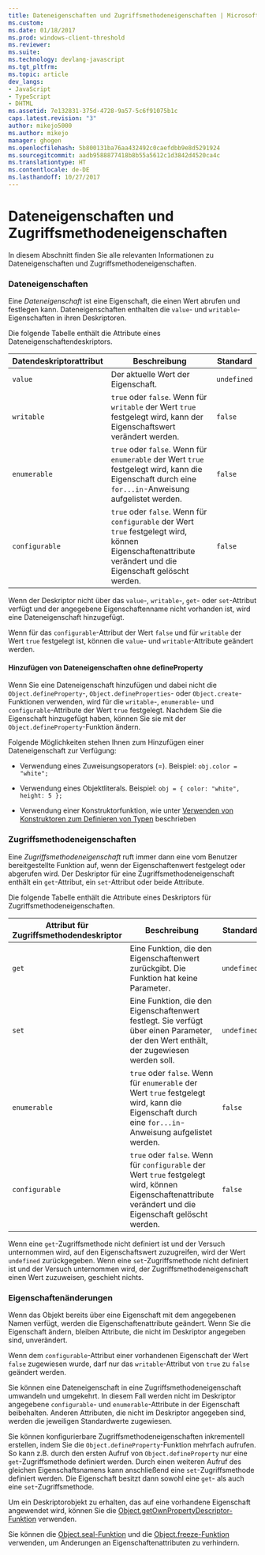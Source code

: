 ```yaml
---
title: Dateneigenschaften und Zugriffsmethodeneigenschaften | Microsoft-Dokumentation
ms.custom: 
ms.date: 01/18/2017
ms.prod: windows-client-threshold
ms.reviewer: 
ms.suite: 
ms.technology: devlang-javascript
ms.tgt_pltfrm: 
ms.topic: article
dev_langs:
- JavaScript
- TypeScript
- DHTML
ms.assetid: 7e132831-375d-4728-9a57-5c6f91075b1c
caps.latest.revision: "3"
author: mikejo5000
ms.author: mikejo
manager: ghogen
ms.openlocfilehash: 5b800131ba76aa432492c0caefdbb9e8d5291924
ms.sourcegitcommit: aadb9588877418b8b55a5612c1d3842d4520ca4c
ms.translationtype: HT
ms.contentlocale: de-DE
ms.lasthandoff: 10/27/2017
---
```

# <a name="data-properties-and-accessor-properties"></a>Dateneigenschaften und Zugriffsmethodeneigenschaften
In diesem Abschnitt finden Sie alle relevanten Informationen zu Dateneigenschaften und Zugriffsmethodeneigenschaften.  
  
### <a name="data-properties"></a>Dateneigenschaften  
 Eine *Dateneigenschaft* ist eine Eigenschaft, die einen Wert abrufen und festlegen kann. Dateneigenschaften enthalten die `value`- und `writable`-Eigenschaften in ihren Deskriptoren.  
  
 Die folgende Tabelle enthält die Attribute eines Dateneigenschaftendeskriptors.  
  
|Datendeskriptorattribut|Beschreibung|Standard|  
|-------------------------------|-----------------|-------------|  
|`value`|Der aktuelle Wert der Eigenschaft.|`undefined`|  
|`writable`|`true` oder `false`. Wenn für `writable` der Wert `true` festgelegt wird, kann der Eigenschaftswert verändert werden.|`false`|  
|`enumerable`|`true` oder `false`. Wenn für `enumerable` der Wert `true` festgelegt wird, kann die Eigenschaft durch eine `for...in`-Anweisung aufgelistet werden.|`false`|  
|`configurable`|`true` oder `false`. Wenn für `configurable` der Wert `true` festgelegt wird, können Eigenschaftenattribute verändert und die Eigenschaft gelöscht werden.|`false`|  
  
 Wenn der Deskriptor nicht über das `value`-, `writable`-, `get`- oder `set`-Attribut verfügt und der angegebene Eigenschaftenname nicht vorhanden ist, wird eine Dateneigenschaft hinzugefügt.  
  
 Wenn für das `configurable`-Attribut der Wert `false` und für `writable` der Wert `true` festgelegt ist, können die `value`- und `writable`-Attribute geändert werden.  
  
#### <a name="data-properties-added-without-using-defineproperty"></a>Hinzufügen von Dateneigenschaften ohne defineProperty  
 Wenn Sie eine Dateneigenschaft hinzufügen und dabei nicht die `Object.defineProperty`-, `Object.defineProperties`- oder `Object.create`-Funktionen verwenden, wird für die `writable`-, `enumerable`- und `configurable`-Attribute der Wert `true` festgelegt. Nachdem Sie die Eigenschaft hinzugefügt haben, können Sie sie mit der `Object.defineProperty`-Funktion ändern.  
  
 Folgende Möglichkeiten stehen Ihnen zum Hinzufügen einer Dateneigenschaft zur Verfügung:  
  
-   Verwendung eines Zuweisungsoperators (=). Beispiel: `obj.color = "white";`  
  
-   Verwendung eines Objektliterals. Beispiel: `obj = { color: "white", height: 5 };`  
  
-   Verwendung einer Konstruktorfunktion, wie unter [Verwenden von Konstruktoren zum Definieren von Typen](../../javascript/advanced/using-constructors-to-define-types.md) beschrieben  
  
### <a name="accessor-properties"></a>Zugriffsmethodeneigenschaften  
 Eine *Zugriffsmethodeneigenschaft* ruft immer dann eine vom Benutzer bereitgestellte Funktion auf, wenn der Eigenschaftenwert festgelegt oder abgerufen wird. Der Deskriptor für eine Zugriffsmethodeneigenschaft enthält ein `get`-Attribut, ein `set`-Attribut oder beide Attribute.  
  
 Die folgende Tabelle enthält die Attribute eines Deskriptors für Zugriffsmethodeneigenschaften.  
  
|Attribut für Zugriffsmethodendeskriptor|Beschreibung|Standard|  
|-----------------------------------|-----------------|-------------|  
|`get`|Eine Funktion, die den Eigenschaftenwert zurückgibt. Die Funktion hat keine Parameter.|`undefined`|  
|`set`|Eine Funktion, die den Eigenschaftenwert festlegt. Sie verfügt über einen Parameter, der den Wert enthält, der zugewiesen werden soll.|`undefined`|  
|`enumerable`|`true` oder `false`. Wenn für `enumerable` der Wert `true` festgelegt wird, kann die Eigenschaft durch eine `for...in`-Anweisung aufgelistet werden.|`false`|  
|`configurable`|`true` oder `false`. Wenn für `configurable` der Wert `true` festgelegt wird, können Eigenschaftenattribute verändert und die Eigenschaft gelöscht werden.|`false`|  
  
 Wenn eine `get`-Zugriffsmethode nicht definiert ist und der Versuch unternommen wird, auf den Eigenschaftswert zuzugreifen, wird der Wert `undefined` zurückgegeben. Wenn eine `set`-Zugriffsmethode nicht definiert ist und der Versuch unternommen wird, der Zugriffsmethodeneigenschaft einen Wert zuzuweisen, geschieht nichts.  
  
### <a name="property-modifications"></a>Eigenschaftenänderungen  
 Wenn das Objekt bereits über eine Eigenschaft mit dem angegebenen Namen verfügt, werden die Eigenschaftenattribute geändert. Wenn Sie die Eigenschaft ändern, bleiben Attribute, die nicht im Deskriptor angegeben sind, unverändert.  
  
 Wenn dem `configurable`-Attribut einer vorhandenen Eigenschaft der Wert `false` zugewiesen wurde, darf nur das `writable`-Attribut von `true` zu `false` geändert werden.  
  
 Sie können eine Dateneigenschaft in eine Zugriffsmethodeneigenschaft umwandeln und umgekehrt. In diesem Fall werden nicht im Deskriptor angegebene `configurable`- und `enumerable`-Attribute in der Eigenschaft beibehalten. Anderen Attributen, die nicht im Deskriptor angegeben sind, werden die jeweiligen Standardwerte zugewiesen.  
  
 Sie können konfigurierbare Zugriffsmethodeneigenschaften inkrementell erstellen, indem Sie die `Object.defineProperty`-Funktion mehrfach aufrufen. So kann z.B. durch den ersten Aufruf von `Object.defineProperty` nur eine `get`-Zugriffsmethode definiert werden. Durch einen weiteren Aufruf des gleichen Eigenschaftsnamens kann anschließend eine `set`-Zugriffsmethode definiert werden. Die Eigenschaft besitzt dann sowohl eine `get`- als auch eine `set`-Zugriffsmethode.  
  
 Um ein Deskriptorobjekt zu erhalten, das auf eine vorhandene Eigenschaft angewendet wird, können Sie die [Object.getOwnPropertyDescriptor-Funktion](../../javascript/reference/object-getownpropertydescriptor-function-javascript.md) verwenden.  
  
 Sie können die [Object.seal-Funktion](../../javascript/reference/object-seal-function-javascript.md) und die [Object.freeze-Funktion](../../javascript/reference/object-freeze-function-javascript.md) verwenden, um Änderungen an Eigenschaftenattributen zu verhindern.